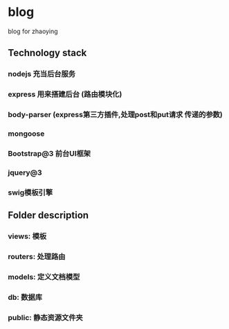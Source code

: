 # blog
blog for zhaoying

## Technology stack
### nodejs 充当后台服务
### express 用来搭建后台 (路由模块化)
### body-parser (express第三方插件,处理post和put请求 传递的参数)
### mongoose 
### Bootstrap@3 前台UI框架
### jquery@3
### swig模板引擎

## Folder description
### views: 模板
### routers: 处理路由
### models: 定义文档模型
### db: 数据库
### public: 静态资源文件夹